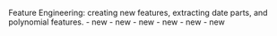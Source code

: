 Feature Engineering: creating new features, extracting date parts, and polynomial features. - new - new - new - new - new - new